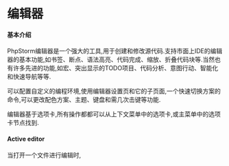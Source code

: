 # 编辑器

#### 基本介绍

PhpStorm编辑器是一个强大的工具,用于创建和修改源代码.支持市面上IDE的编辑器的基本功能,如书签、断点、语法高亮、代码完成、缩放、折叠代码块等.当然也有许多先进的功能,如宏、突出显示的TODO项目、代码分析、意图行动、智能化和快速导航等等.

可以配置自定义的编程环境,使用编辑器设置页和它的子页面,一个快速切换方案的命令,可以更改配色方案、主题、键盘和需几次击键等功能.

编辑器基于选项卡,所有操作都都可以从上下文菜单中的选项卡,或主菜单中的选项卡节点找到.

#### Active editor

当打开一个文件进行编辑时,

